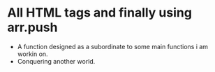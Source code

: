 # All HTML tags and finally using arr.push
- A function designed as a subordinate to some main functions i am workin on.
- Conquering another world.
